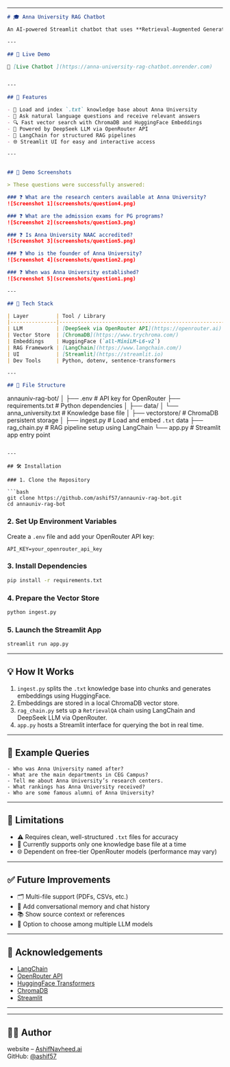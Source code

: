 
---

```markdown
# 🎓 Anna University RAG Chatbot

An AI-powered Streamlit chatbot that uses **Retrieval-Augmented Generation (RAG)** to answer questions about Anna University using a structured `.txt` knowledge base. Built with **LangChain**, **HuggingFace Embeddings**, **ChromaDB** for vector retrieval, and the **OpenRouter API (DeepSeek model)** for contextual, high-quality responses.

---

## 🚀 Live Demo

🔗 [Live Chatbot ](https://anna-university-rag-chatbot.onrender.com)  


---

## 🧠 Features

- 📖 Load and index `.txt` knowledge base about Anna University
- 💬 Ask natural language questions and receive relevant answers
- 🔍 Fast vector search with ChromaDB and HuggingFace Embeddings
- 🤖 Powered by DeepSeek LLM via OpenRouter API
- 🔗 LangChain for structured RAG pipelines
- 🌐 Streamlit UI for easy and interactive access

---


## 📸 Demo Screenshots

> These questions were successfully answered:

### ❓ What are the research centers available at Anna University?
![Screenshot 1](screenshots/question4.png)

### ❓ What are the admission exams for PG programs?
![Screenshot 2](screenshots/question3.png)

### ❓ Is Anna University NAAC accredited?
![Screenshot 3](screenshots/question5.png)

### ❓ Who is the founder of Anna University?
![Screenshot 4](screenshots/question2.png)

### ❓ When was Anna University established?
![Screenshot 5](screenshots/question1.png)

---

## 🧱 Tech Stack

| Layer         | Tool / Library                                         |
|---------------|--------------------------------------------------------|
| LLM           | [DeepSeek via OpenRouter API](https://openrouter.ai)  |
| Vector Store  | [ChromaDB](https://www.trychroma.com/)                |
| Embeddings    | HuggingFace (`all-MiniLM-L6-v2`)                      |
| RAG Framework | [LangChain](https://www.langchain.com/)               |
| UI            | [Streamlit](https://streamlit.io)                     |
| Dev Tools     | Python, dotenv, sentence-transformers                 |

---

## 📂 File Structure

```
annauniv-rag-bot/
│
├── .env                         # API key for OpenRouter
├── requirements.txt             # Python dependencies
│
├── data/
│   └── anna_university.txt      # Knowledge base file
│
├── vectorstore/                 # ChromaDB persistent storage
│
├── ingest.py                    # Load and embed `.txt` data
├── rag_chain.py                 # RAG pipeline setup using LangChain
└── app.py                       # Streamlit app entry point
```

---

## 🛠️ Installation

### 1. Clone the Repository

```bash
git clone https://github.com/ashif57/annauniv-rag-bot.git
cd annauniv-rag-bot
```

### 2. Set Up Environment Variables

Create a `.env` file and add your OpenRouter API key:

```env
API_KEY=your_openrouter_api_key
```

### 3. Install Dependencies

```bash
pip install -r requirements.txt
```

### 4. Prepare the Vector Store

```bash
python ingest.py
```

### 5. Launch the Streamlit App

```bash
streamlit run app.py
```

---

## 💡 How It Works

1. `ingest.py` splits the `.txt` knowledge base into chunks and generates embeddings using HuggingFace.
2. Embeddings are stored in a local ChromaDB vector store.
3. `rag_chain.py` sets up a `RetrievalQA` chain using LangChain and DeepSeek LLM via OpenRouter.
4. `app.py` hosts a Streamlit interface for querying the bot in real time.

---

## 🧪 Example Queries

```text
- Who was Anna University named after?
- What are the main departments in CEG Campus?
- Tell me about Anna University’s research centers.
- What rankings has Anna University received?
- Who are some famous alumni of Anna University?
```

---

## 📌 Limitations

- ⚠️ Requires clean, well-structured `.txt` files for accuracy
- 📄 Currently supports only one knowledge base file at a time
- 🌐 Dependent on free-tier OpenRouter models (performance may vary)

---

## ✅ Future Improvements

- 🗂️ Multi-file support (PDFs, CSVs, etc.)
- 🧠 Add conversational memory and chat history
- 📚 Show source context or references
- 🔄 Option to choose among multiple LLM models

---

## 🙏 Acknowledgements

- [LangChain](https://github.com/langchain-ai/langchain)
- [OpenRouter API](https://openrouter.ai/)
- [HuggingFace Transformers](https://huggingface.co/)
- [ChromaDB](https://www.trychroma.com/)
- [Streamlit](https://streamlit.io)

---


---

## 👨‍💻 Author
website – [AshifNavheed.ai](https://your-portfolio.com)  
GitHub: [@ashif57](https://github.com/ashif57)

```

